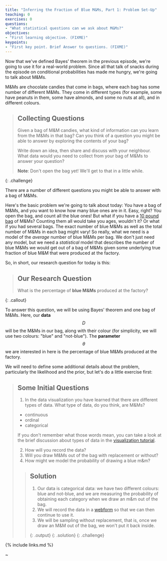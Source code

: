 ```yaml
---
title: "Inferring the Fraction of Blue M&Ms, Part 1: Problem Set-Up"
teaching: 0
exercises: 0
questions:
- "What statistical questions can we ask about M&Ms?"
objectives:
- "First learning objective. (FIXME)"
keypoints:
- "First key point. Brief Answer to questions. (FIXME)"
---
```


Now that we've defined Bayes' theorem in the previous episode, we're going to 
use it for a real-world problem. Since all that talk of snacks during the episode 
on conditional probabilities has made me hungry, we're going to talk about M&Ms. 

M&Ms are chocolate candies that come in bags, where each bag has some number of 
different M&Ms. They come in different types (for example, some have peanuts in them, 
some have almonds, and some no nuts at all), and in different colours. 

> ## Collecting Questions
>
> Given a bag of M&M candies, what kind of information can you learn from the M&Ms 
> in that bag? Can you think of a question you might be able to answer by exploring 
> the contents of your bag? 
> 
> Write down an idea, then share and discuss with your neighbour. What data would 
> you need to collect from your bag of M&Ms to answer your question? 
>
> 
> **Note**: Don't open the bag yet! We'll get to that in a little while. 
>
{: .challenge}

There are a number of different questions you might be able to answer with a bag of M&Ms.

Here's the basic problem we're going to talk about today: You have a bag of M&Ms, and you 
want to know how many blue ones are in it. Easy, right? You open the bag, and count all the 
blue ones! But what if you have a [10 pound bag][mmbag] of M&Ms? Counting them all would take 
you ages, wouldn't it? Or what if you had several bags. The exact number of blue M&Ms as well 
as the total number of M&Ms in each bag might vary! So really, what we need is a model of the 
*average* number of blue M&Ms per bag. We don't just need any model, but we need a *statistical* 
model that describes the number of blue M&Ms we would get out of a bag of M&Ms given some 
underlying true fraction of blue M&M that were produced at the factory.

So, in short, our research question for today is this: 

> ## Our Research Question
>
> What is the percentage of **blue M&Ms** produced at the factory?
>
{: .callout}

To answer this question, we will be using Bayes' theorem and one bag of M&Ms. 
Here, our **data** $$D$$ will be the M&Ms in our bag, along with their colour (for 
simplicity, we will use two colours: "blue" and "not-blue"). The **parameter** $$\theta$$ 
we are interested in here is the percentage of blue M&Ms produced at the factory.

We will need to define some additional details about the problem, particularly the likelihood 
and the prior, but let's do a little exercise first:

> ## Some Initial Questions
> 
> 1. In the data visualization you have learned that there are different types of data. 
> What type of data, do you think, are M&Ms? 
> * continuous
> * ordinal
> * categorical
> 
> If you don't remember what those words mean, you can take a look at the brief discussion 
> about types of data in the [visualization tutorial][dataviz].
>
> 2. How will you record the data?
> 3. Will you draw M&Ms out of the bag with replacement or without?
> 4. How might we model the probability of drawing a blue m&m?
>
> > ## Solution
> >
> > 1. Our data is categorical data: we have two different colours: blue and not-blue, 
> > and we are measuring the probability of obtaining each category when we draw an 
> > m&m out of the bag. 
> > 2. We will record the data in a [webform][mmform] so that we can then continue to 
> > use it.
> > 3. We will be sampling without replacement, that is, once we draw an M&M out of the 
> > bag, we won't put it back inside.  
> > 
> > {: .output}
> {: .solution}
{: .challenge}



[mmform]: https://forms.gle/eoHwWziWPq2LfPgG9
[mmbag]: https://www.mymms.com/product/bulk-mms-candy-10-lb.do?sortby=ourPicksAscend&refType=&from=fn&ecList=7&ecCategory=100601
[dataviz]: http://huppenkothen.org/data-visualization-tutorial/08-types/index.html

{% include links.md %}

~                                                                               

